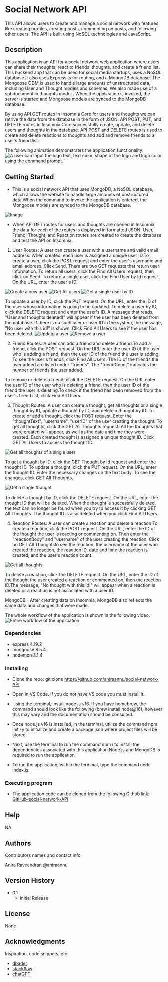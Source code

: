 # Social Network API
This API allows users to create and manage a social network with features like creating profiles, creating posts, commenting on posts, and following other users. The API is built using NoSQL technologies and JavaScript.

## Description
This application is an API for a social network web application where users can share their thoughts, react to friends’ thoughts, and create a friend list.​This backend app that can be used for social media startups, uses a NoSQL database.It also uses Express.js for routing, and a MongoDB database. The Mongoose ODM is used to handle large amounts of unstructured data, including User and Thought models and schemas. We also made use of a subdocument in thoughts model . When the application is invoked, the server is started and Mongoose models are synced to the MongoDB database.

By using API GET routes in Insomnia Core for users and thoughts we can retrive the data from the database in the form of JSON. API POST, PUT, and DELETE routes in Insomnia Core successfully create, update, and delete users and thoughts in the database. API POST and DELETE routes is used to create and delete reactions to thoughts and add and remove friends to a user’s friend list.​

The following animation demonstrates the application functionality: 
![A user can input the logo text, text color, shape of the logo and logo color using the command prompt.](./assets/images/functionality.gif)

## Getting Started
* This is a social network API that uses MongoDB, a NoSQL database, which allows the website to handle large amounts of unstructured data.When the command to invoke the application is entered, the Mongoose models are synced to the MongoDB database.

![Image](./assets/images/Example3.png)

* When API GET routes for users and thoughts are opened in Insomnia, the data for each of the routes is displayed in formatted JSON. User, Friend, Thought, and Reaction routes are created to create the database and test the API on Insomnia.

1. User Routes: 
 A user can create a user with a username and valid email address. When created, each user is assigned a unique user ID.To create a user, click the POST request and enter the user's username and email address. Click Send. There are two GET requests that return user information. To return all users, click the Find All Users request, then click on Send. To return a single user, click the Find User by Id request. On the URL, enter the user's ID.

 ![Create a new user](./Assets/images/create-newuser.png)
 ![Get All users](./Assets/images/get-all-users.png)
 ![Get a single user by ID](./Assets/images/get%20a%20single%20user%20by%20id.png)

To update a user by ID, click the PUT request. On the URL, enter the ID of the user whose information is going to be updated. To delete a user by ID, click the DELETE request and enter the user's ID. A message that reads, "User and thoughts deleted!" will appear if the user has been deleted from the database. If there is no such user or user ID in the system, the message, "No user with this id!" is shown. Click Find All Users to see if the user has been deleted.
![Update a user](./Assets/images/update-user.png)
![Remove a user](./Assets/images/remove-a-user.png)

2. Friend Routes:
A user can add a friend and delete a friend.To add a friend, click the POST request. On the URL enter the user ID of the user who is adding a friend, then the user ID of the friend the user is adding. To see the user's friends, click Find All Users. The ID of the friends the user added are listed under "friends". The "friendCount" indicates the number of friends the user added.

To remove or delete a friend, click the DELETE request. On the URL enter the user ID of the user who is deleting a friend, then the user ID of the friend the user is deleting.To check if the friend has been removed from the user's friend list, click Find All Users.

3. Thought Routes:
A user can create a thought, get all thoughts or a single thought by ID, update a thought by ID, and delete a thought by ID. To create or add a thought, click the POST request. Enter the "thoughtText", "username", "userID" of the user creating the thought. To get all thoughts, click the GET All Thoughts request. All the thoughts that were created will appear, as well as the date and time they were created. Each created thought is assigned a unique thought ID. Click GET All Users to access the thought ID.

![Get all thoughts of a single user](./assets/images/Example3.png)

To get a thought by ID, click the GET Thought by Id request and enter the thought ID. To update a thought, click the PUT request. On the URL, enter the thought ID. Enter the necessary changes on the text body. To see the changes, click GET All Thoughts.

![Get a single thought](./assets/images/Example3.png)

To delete a thought by ID, click the DELETE request. On the URL, enter the thought ID that will be deleted. When the thought is successfully deleted, the text can no longer be found when you try to access it by clicking GET All Thoughts. The thought ID is also deleted when you click Find All Users.

4. Reaction Routes:
A user can create a reaction and delete a reaction.To create a reaction, click the POST request. On the URL, enter the ID of the thought the user is reacting or commenting on. Then enter the "reactionBody" and "username" of the user creating the reaction. Click on GET All Thoughtsto see the reaction, the username of the user who created the reaction, the reaction ID, date and time the reaction is created, and the user's reaction count.

![Get all thoughts](./assets/images/Example3.png)

To delete a reaction, click the DELETE request. On the URL, enter the ID of the thought the user created a reaction or commented on, then the reaction ID.The message, "No thought with this id!" will appear when a reaction is deleted or a reaction is not associated with a user ID.

MongoDB - After creating data on Insomnia, MongoDB also reflects the same data and changes that were made.

The whole workflow of the application is shown in the following video.
![Entire workflow of the application](./assets/images/application-demo.gif)

### Dependencies

* express 4.19.2
* mongoose 8.5.4
* nodemon 3.1.4

### Installing

* Clone the repo: git clone https://github.com/aniraannu/social-network-API

* Open in VS Code. If you do not have VS code you must install it.

* Using the terminal, install node.js v16. If you have homebrew, the command should look like the following (brew install node@16), however this may vary and the documentation should be consulted.

* Once node.js v16 is installed, in the terminal, utilize the command npm init -y to initialize and create a package.json where project files will be stored.

* Next, use the terminal to run the command npm i to install the dependencies associated with this application.Node.js and MongoDB is required to run the application

* To run the application, within the terminal, type the command node index.js.

### Executing program

* The application code can be cloned from the following Github link:
[GitHub-social-network-API](https://github.com/aniraannu/social-network-API)

## Help

NA

## Authors

Contributors names and contact info

Anira Raveendran
[@aniraannu](https://github.com/aniraannu)

## Version History

* 0.1
    * Initial Release

## License

None

## Acknowledgments

Inspiration, code snippets, etc.

* [dbader](https://github.com/dbader/readme-template)
* [stackflow](https://stackoverflow.com/)
* [chatGPT](https://chatgpt.com/)